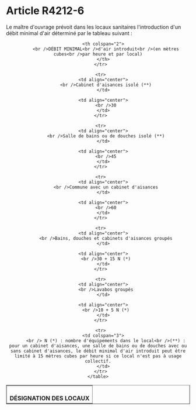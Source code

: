 # Article R4212-6

  
Le maître d'ouvrage prévoit dans les locaux sanitaires l'introduction d'un débit minimal d'air déterminé par le tableau suivant :
  


<div align="center">
  <center>
    <table border="1">
      <tr>
        <th>
          <br />DÉSIGNATION DES LOCAUX
        </th>
        
        <th colspan="2">
          <br />DÉBIT MINIMAL<br />d'air introduit<br />(en mètres cubes<br />par heure et par local)
        </th>
      </tr>
      
      <tr>
        <td align="center">
          <br />Cabinet d'aisances isolé (**)
        </td>
        
        <td align="center">
          <br />30
        </td>
      </tr>
      
      <tr>
        <td align="center">
          <br />Salle de bains ou de douches isolé (**)
        </td>
        
        <td align="center">
          <br />45
        </td>
      </tr>
      
      <tr>
        <td align="center">
          <br />Commune avec un cabinet d'aisances
        </td>
        
        <td align="center">
          <br />60
        </td>
      </tr>
      
      <tr>
        <td align="center">
          <br />Bains, douches et cabinets d'aisances groupés
        </td>
        
        <td align="center">
          <br />30 + 15 N (*)
        </td>
      </tr>
      
      <tr>
        <td align="center">
          <br />Lavabos groupés
        </td>
        
        <td align="center">
          <br />10 + 5 N (*)
        </td>
      </tr>
      
      <tr>
        <td colspan="3">
          <br /> N (*) : nombre d'équipements dans le local<br />(**) : pour un cabinet d'aisances, une salle de bains ou de douches avec ou sans cabinet d'aisances, le débit minimal d'air introduit peut être limité à 15 mètres cubes par heure si ce local n'est pas à usage collectif.
        </td>
      </tr>
    </table>
  </center>